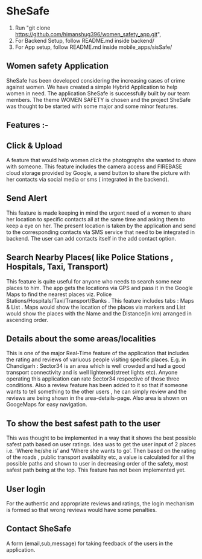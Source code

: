 # SheSafe #

1. Run "git clone https://github.com/himanshug396/women_safety_app.git", 
2. For Backend Setup, follow README.md inside backend/
3. For App setup, follow README.md inside mobile_apps/sisSafe/

## Women safety Application
SheSafe has been developed considering the increasing cases of crime against women. We have created a simple Hybrid Application to help women in need.
The application SheSafe is successfully built by our team members. 
The theme WOMEN SAFETY is chosen and the project  SheSafe was thought to be started with some major and some minor features.
## Features :-

## Click & Upload
A feature that would help women click the photographs she wanted to share with someone. This feature includes the camera access and FIREBASE cloud storage provided by Google, a send button to share the picture with her contacts via social media or sms ( integrated in the backend).

## Send Alert
This feature is made keeping in mind the urgent need of a women to share her location to specific contacts all at the same time and asking them to keep a eye on her. The present location is taken by the application and send to the corresponding contacts via SMS service that need to be integrated in backend. The user can add contacts itself in the add contact option. 

## Search Nearby Places( like Police Stations , Hospitals, Taxi, Transport) 
This feature is quite useful for anyone who needs to search some near places to him. The app gets the locations via GPS and pass it in the Google Maps to find the nearest places viz.  Police Stations/Hospitals/Taxi/Transport/Banks . This feature includes tabs : Maps & List . Maps would show the location of the places via markers and List would show the places with the Name and the Distance(in km) arranged in ascending order.

## Details about the some areas/localities 
This is one of the major Real-Time feature of the application that includes the rating and reviews of variuous people visiting specific places. E.g. in Chandigarh : Sector34 is an area which is well crowded and had a good transport connectivity and is well lightened(street lights etc). Anyone operating this application can rate Sector34 respective of those three conditions. Also a review feature has been added to it so that if someone wants to tell something to the other users , he can simply review and the reviews are being shown in the area-details-page. Also area is shown on GoogeMaps for easy navigation.

## To show the best safest path to the user
This was thought to be implemented in a way that it shows the best possible safest path based on user ratings. Idea was to get the user input of 2 places i.e. ‘Where he/she is’ and ‘Where she wants to go’. Then based on the rating of the roads , public transport availablity etc, a value is calculated for all the possible paths and shown to user in decreasing order of the safety, most safest path being at the top.
This feature has not been implemented yet.

## User login
For the authentic and appropriate reviews and ratings, the login mechanism is formed so that wrong reviews would have some penalties.

## Contact SheSafe 
A form (email,sub,message) for taking feedback of the users in the application. 
